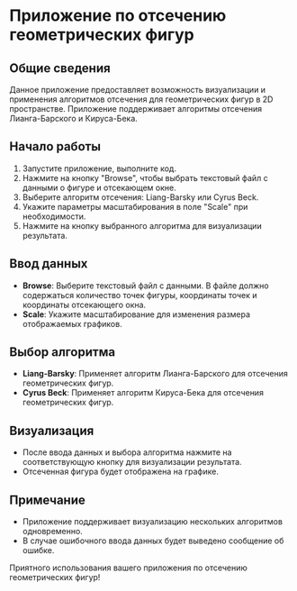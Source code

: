 # Приложение по отсечению геометрических фигур

## Общие сведения
Данное приложение предоставляет возможность визуализации и применения алгоритмов отсечения для геометрических фигур в 2D пространстве. Приложение поддерживает алгоритмы отсечения Лианга-Барского и Кируса-Бека.

## Начало работы
1. Запустите приложение, выполните код.
2. Нажмите на кнопку "Browse", чтобы выбрать текстовый файл с данными о фигуре и отсекающем окне.
3. Выберите алгоритм отсечения: Liang-Barsky или Cyrus Beck.
4. Укажите параметры масштабирования в поле "Scale" при необходимости.
5. Нажмите на кнопку выбранного алгоритма для визуализации результата.

## Ввод данных
- **Browse**: Выберите текстовый файл с данными. В файле должно содержаться количество точек фигуры, координаты точек и координаты отсекающего окна.
- **Scale**: Укажите масштабирование для изменения размера отображаемых графиков.

## Выбор алгоритма
- **Liang-Barsky**: Применяет алгоритм Лианга-Барского для отсечения геометрических фигур.
- **Cyrus Beck**: Применяет алгоритм Кируса-Бека для отсечения геометрических фигур.

## Визуализация
- После ввода данных и выбора алгоритма нажмите на соответствующую кнопку для визуализации результата.
- Отсеченная фигура будет отображена на графике.

## Примечание
- Приложение поддерживает визуализацию нескольких алгоритмов одновременно.
- В случае ошибочного ввода данных будет выведено сообщение об ошибке.

Приятного использования вашего приложения по отсечению геометрических фигур!
